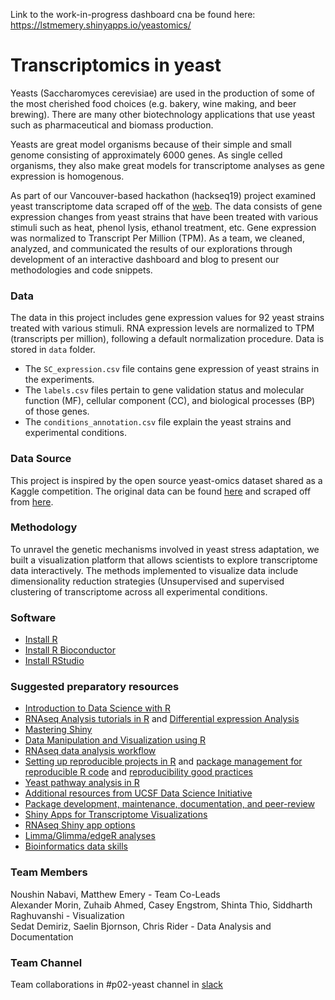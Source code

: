 Link to the work-in-progress dashboard cna be found here: https://lstmemery.shinyapps.io/yeastomics/


# Transcriptomics in yeast
Yeasts (Saccharomyces cerevisiae) are used in the production of some of the most cherished food choices (e.g. bakery, wine making, and beer brewing). There are many other biotechnology applications that use yeast such as pharmaceutical and biomass production. 

Yeasts are great model organisms because of their simple and small genome consisting of approximately 6000 genes. As single celled organisms, they also make great models for transcriptome analyses as gene expression is homogenous. 

As part of our Vancouver-based hackathon (hackseq19) project examined  yeast transcriptome data scraped off of the [web](https://github.com/rtwillett/yeastract_spider/). The data consists of gene expression changes from yeast strains that have been treated with various stimuli such as heat, phenol lysis, ethanol treatment, etc.  Gene expression was normalized to Transcript Per Million (TPM). As a team, we cleaned, analyzed, and communicated the results of our explorations through development of an interactive dashboard and blog to present our methodologies and code snippets.

### Data
The data in this project includes gene expression values for 92 yeast strains treated with various stimuli. RNA expression levels are normalized to TPM (transcripts per million), following a default normalization procedure. Data is stored in `data` folder.
- The `SC_expression.csv` file contains gene expression of yeast strains in the experiments.
- The `labels.csv` files pertain to gene validation status and molecular function (MF), cellular component (CC), and biological processes (BP) of those genes. 
- The `conditions_annotation.csv` file explain the yeast strains and experimental conditions.

### Data Source 
This project is inspired by the open source yeast-omics dataset shared as a Kaggle competition. The original data can be found [here](https://www.kaggle.com/costalaether/yeast-transcriptomics) and scraped off from [here](https://github.com/rtwillett/yeastract_spider/).


### Methodology
To unravel the genetic mechanisms involved in yeast stress adaptation, we built a visualization platform that allows scientists to explore transcriptome data interactively. The methods implemented to visualize data include dimensionality reduction strategies (Unsupervised and supervised clustering of transcriptome across all experimental conditions. 



### Software
- [Install R](https://cran.r-project.org/)   
- [Install R Bioconductor](https://bioconductor.org/install/)   
- [Install RStudio](https://rstudio.com/products/rstudio/download/#download)   

### Suggested preparatory resources
- [Introduction to Data Science with R](http://shop.oreilly.com/product/0636920034834.do)
- [RNAseq Analysis tutorials in R](https://bioinformatics-core-shared-training.github.io/RNAseq-R/) and [Differential expression Analysis](https://combine-australia.github.io/RNAseq-R/06-rnaseq-day1.html)
- [Mastering Shiny](https://mastering-shiny.org/)
- [Data Manipulation and Visualization using R](http://bioinformatics-core-shared-training.github.io/r-intermediate/)
- [RNAseq data analysis workflow](https://github.com/griffithlab/rnaseq_tutorial) 
- [Setting up reproducible projects in R](https://nicercode.github.io/blog/2013-04-05-projects/) and [package management for reproducible R code](https://rviews.rstudio.com/2018/01/18/package-management-for-reproducible-r-code/) and [reproducibility good practices](https://github.com/karthik/rstudio2019)
- [Yeast pathway analysis in R](https://bioconductor.org/packages/release/bioc/vignettes/ReactomePA/inst/doc/ReactomePA.html)   
- [Additional resources from UCSF Data Science Initiative](https://courses.ucsf.edu/course/index.php?categoryid=499)
- [Package development, maintenance, documentation, and peer-review](https://devguide.ropensci.org/building.html#documentation)
- [Shiny Apps for Transcriptome Visualizations](https://academic.oup.com/bioinformatics/article/33/3/447/2525724)
- [RNAseq Shiny app options](https://www.rna-seqblog.com/tag/shiny/)
- [Limma/Glimma/edgeR analyses](https://www.bioconductor.org/packages/devel/workflows/vignettes/RNAseq123/inst/doc/limmaWorkflow.html)
- [Bioinformatics data skills](http://2.droppdf.com/files/5aTvl/bioinformatics-data-skills.pdf)


### Team Members
Noushin Nabavi, Matthew Emery                                                       - Team Co-Leads  
Alexander Morin, Zuhaib Ahmed, Casey Engstrom, Shinta Thio, Siddharth Raghuvanshi   - Visualization  
Sedat Demiriz, Saelin Bjornson, Chris Rider                                         - Data Analysis and Documentation

### Team Channel
Team collaborations in #p02-yeast channel in [slack](hackseq19.slack.com)
